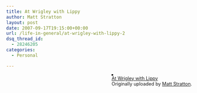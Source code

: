 ```yaml
---
title: At Wrigley with Lippy
author: Matt Stratton
layout: post
date: 2007-09-17T19:15:00+00:00
url: /life-in-general/at-wrigley-with-lippy-2
dsq_thread_id:
  - 28246205
categories:
  - Personal

---
```

<div style="float:right;margin-left:10px;margin-bottom:10px;">
  <a href="https://www.flickr.com/photos/mugsy/1398669211/" title="photo sharing"><img src="https://farm2.static.flickr.com/1195/1398669211_e2df07db83_m.jpg" alt="" style="border:solid 2px #000000;" /></a> <br /> <span style="font-size:.9em;margin-top:0;"> <a href="https://www.flickr.com/photos/mugsy/1398669211/">At Wrigley with Lippy</a> <br /> Originally uploaded by <a href="https://www.flickr.com/people/mugsy/">Matt Stratton</a>. </span>
</div>